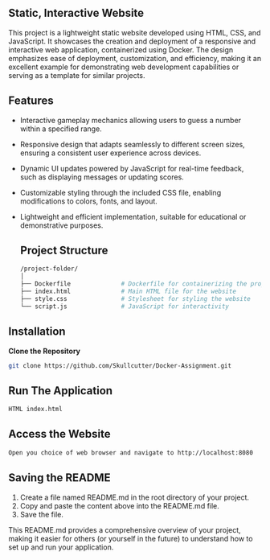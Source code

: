 ## Static, Interactive Website 
This project is a lightweight static website developed using HTML, CSS, and JavaScript. It showcases the creation and deployment of a responsive and interactive web application, containerized using Docker. The design emphasizes ease of deployment, customization, and efficiency, making it an excellent example for demonstrating web development capabilities or serving as a template for similar projects.

## Features 
- Interactive gameplay mechanics allowing users to guess a number within a specified range.

- Responsive design that adapts seamlessly to different screen sizes, ensuring a consistent user experience across devices.

- Dynamic UI updates powered by JavaScript for real-time feedback, such as displaying messages or updating scores.

- Customizable styling through the included CSS file, enabling modifications to colors, fonts, and layout.

- Lightweight and efficient implementation, suitable for educational or demonstrative purposes.

  ## Project Structure
  ```bash
  /project-folder/
  │
  ├── Dockerfile              # Dockerfile for containerizing the project
  ├── index.html              # Main HTML file for the website
  ├── style.css               # Stylesheet for styling the website
  └── script.js               # JavaScript for interactivity
  ```
  
 ## Installation
**Clone the Repository**
```bash
git clone https://github.com/Skullcutter/Docker-Assignment.git
```
## Run The Application
 ```bash
HTML index.html
```

## Access the Website
```bash
Open you choice of web browser and navigate to http://localhost:8080
```
## Saving the README
1. Create a file named README.md in the root directory of your project.
2. Copy and paste the content above into the README.md file.
3. Save the file.
   
This README.md provides a comprehensive overview of your project, making it easier for others (or yourself in the future) to understand how to set up and run your application.
